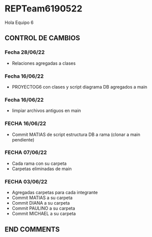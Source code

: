 # REPTeam6190522
Hola Equipo 6
## CONTROL DE CAMBIOS
### Fecha 28/06/22
- Relaciones agregadas a clases
### Fecha 16/06/22
- PROYECTOG6 con clases y script diagrama DB agregados a main
### Fecha 16/06/22
- limpiar archivos antiguos en main
### FECHA 16/06/22
- Commit MATIAS de script estructura DB a rama (clonar a main pendiente)
### FECHA 07/06/22
- Cada rama con su carpeta
- Carpetas eliminadas de main
### FECHA 03/06/22
- Agregadas carpetas para cada integrante
- Commit MATIAS a su carpeta
- Commit DIANA a su carpeta
- Commit PAULINO a su carpeta
- Commit MICHAEL a su carpeta

## END COMMENTS
